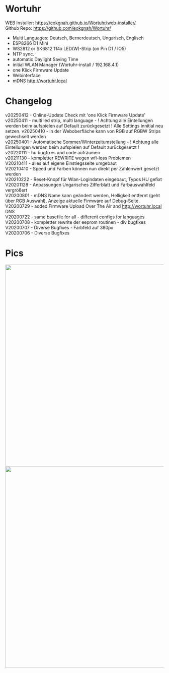 # Wortuhr

WEB Installer: <a href="https://eokgnah.github.io/Wortuhr/web-installer/"> https://eokgnah.github.io/Wortuhr/web-installer/ </a>  
Github Repo: <a href="https://github.com/eokgnah/Wortuhr/"> https://github.com/eokgnah/Wortuhr/ </a>  

* Multi Languages: Deutsch, Bernerdeutsch, Ungarisch, Englisch
* ESP8266 D1 Mini
* WS2812 or SK6812 114x LED(W)-Strip (on Pin D1 / IO5)
* NTP sync.
* automatic Daylight Saving Time
* initial WLAN Manager (Wortuhr-install / 192.168.4.1)
* one Klick Firmware Update
* Webinterface
* mDNS <a href="http://wortuhr.local"> http://wortuhr.local </a>

# Changelog
v20250412 - Online-Update Check mit 'one Klick Firmware Update'  
v20250411 - multi led strip, multi language - ! Achtung alle Eintellungen werden beim aufspielen auf Default zurückgesetzt ! Alle Settings innitial neu setzen. 
v20250410 - in der Weboberfläche kann von RGB auf RGBW Strips gewechselt werden  
v20250401 - Automatische Sommer/Winterzeitumstellung - ! Achtung alle Eintellungen werden beim aufspielen auf Default zurückgesetzt !  
v20220111 - hu bugfixes und code aufräumen  
v20211130 - kompletter REWRITE wegen wfi-loss Problemen  
V20210411 - alles auf eigene Einstiegsseite umgebaut    
V20210410 - Speed und Farben können nun direkt per Zahlenwert gesetzt werden  
V20210222 - Reset-Knopf für Wlan-Logindaten eingebaut, Typos HU gefixt  
V20201128 - Anpassungen Ungarisches Zifferblatt und Farbauswahlfeld vergrößert  
V20200801 - mDNS Name kann geändert werden, Helligkeit entfernt (geht über RGB Auswahl), Anzeige aktuelle Firmware auf Debug-Seite.   
V20200729 - added Firmware Upload Over The Air and http://wortuhr.local DNS   
V20200722 - same basefile for all - different configs for languages  
V20200708 - kompletter rewrite der eeprom routinen - div bugfixes  
V20200707 - Diverse Bugfixes - Farbfeld auf 380px  
V20200706 - Diverse Bugfixes  

# Pics
<img width=640 src="https://eokgnah.github.io/Wortuhr/bilder/Wortuhr-Platine.jpeg">  

<img width=640 src="https://eokgnah.github.io/Wortuhr/bilder/Wortuhr-Bau.jpeg">  


